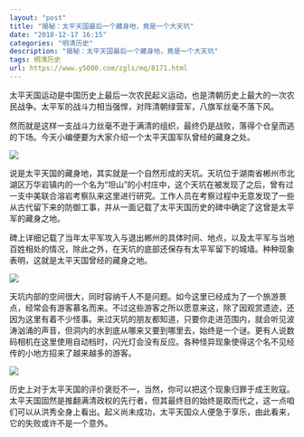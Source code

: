 ```yaml
---
layout: "post"
title: "揭秘：太平天国最后一个藏身地，竟是一个大天坑"
date: "2018-12-17 16:15"
categories: "明清历史"
description: "揭秘：太平天国最后一个藏身地，竟是一个大天坑"
tags: 明清历史
url: https://www.y5000.com/zgls/mq/8171.html
---
```






太平天国运动是中国历史上最后一次农民起义运动，也是清朝历史上最大的一次农民战争。太平军的战斗力相当强悍，对阵清朝绿营军，八旗军丝毫不落下风。

然而就是这样一支战斗力丝毫不逊于满清的组织，最终仍是战败，落得个仓皇而逃的下场。今天小编便要为大家介绍一个太平天国军队曾经的藏身之处。

![](https://img.y5000.com/uploads/allimg/161223/8-16122314105Q94.jpg)

说是太平天国的藏身地，其实就是一个自然形成的天坑。天坑位于湖南省郴州市北湖区万华岩镇内的一个名为“坦山”的小村庄中，这个天坑在被发现了之后，曾有过一支中美联合溶岩考察队来这里进行研究。工作人员在考察过程中无意发现了一些从古代留下来的防御工事，并从一面记载了太平天国历史的碑中确定了这曾是太平军的藏身之地。

碑上详细记载了当年太平军攻入与退出郴州的具体时间、地点，以及太平军与当地百姓相处的情况，除此之外，在天坑的底部还保存有太平军留下的城墙。种种现象表明，这就是太平天国曾经的藏身之地。

![](https://img.y5000.com/uploads/allimg/161223/8-161223141104259.jpg)

天坑内部的空间很大，同时容纳千人不是问题。如今这里已经成为了一个旅游景点，经常会有游客慕名而来。不过这些游客之所以愿意来这，除了因观赏遗迹，还因为这里有着不少怪事。来过天坑的朋友都知道，只要你走进范围内，就会听见波涛汹涌的声音，但洞内的水到底从哪来又要到哪里去，始终是一个谜。更有人说数码相机在这里使用自动档时，闪光灯会没有反应。各种怪异现象使得这个名不见经传的小地方招来了越来越多的游客。

![](https://img.y5000.com/uploads/allimg/161223/14113L0F-0.jpg)

历史上对于太平天国的评价褒贬不一，当然，你可以把这个现象归罪于成王败寇。太平天国固然是推翻满清政权的先行者，但其最终目的始终是取而代之，这一点咱们可以从洪秀全身上看出。起义尚未成功，太平天国众人便急于享乐，由此看来，它的失败或许不是一个意外。
